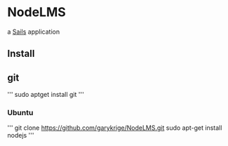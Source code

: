 # NodeLMS

a [Sails](http://sailsjs.org) application

## Install
## git
'''
sudo aptget install git
'''
### Ubuntu
'''
git clone https://github.com/garykrige/NodeLMS.git
sudo apt-get install nodejs
'''
